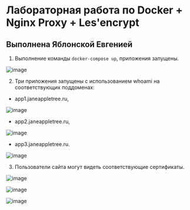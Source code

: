 # Лабораторная работа по Docker + Nginx Proxy + Les'encrypt
## Выполнена Яблонской Евгенией

1. Выполнение команды ```docker-compose up```, приложения запущены.

![image](https://github.com/user-attachments/assets/06833e97-c0d1-4386-a640-604aad36c10a)

2. Три приложения запущены с использованием whoami на соответствующих поддоменах:
- app1.janeappletree.ru,

![image](https://github.com/user-attachments/assets/01c0cfbc-0471-47ce-b1d9-dc0ab3994043)

- app2.janeappletree.ru,

![image](https://github.com/user-attachments/assets/2fa893ba-16d2-4b46-8445-af7f3048cae1)

- app3.janeappletree.ru.

![image](https://github.com/user-attachments/assets/f299af77-270c-47ee-bc75-a645f278fa7a)

3. Пользователи сайта могут видеть соответствующие сертификаты.

![image](https://github.com/user-attachments/assets/25bd550e-a0b6-4f41-9434-e193ebba90cf)

![image](https://github.com/user-attachments/assets/d79d5ccd-1ba3-47ba-809b-71ab64dee9e1)

![image](https://github.com/user-attachments/assets/ee82224a-0257-4511-85b4-dab5567b87f5)
